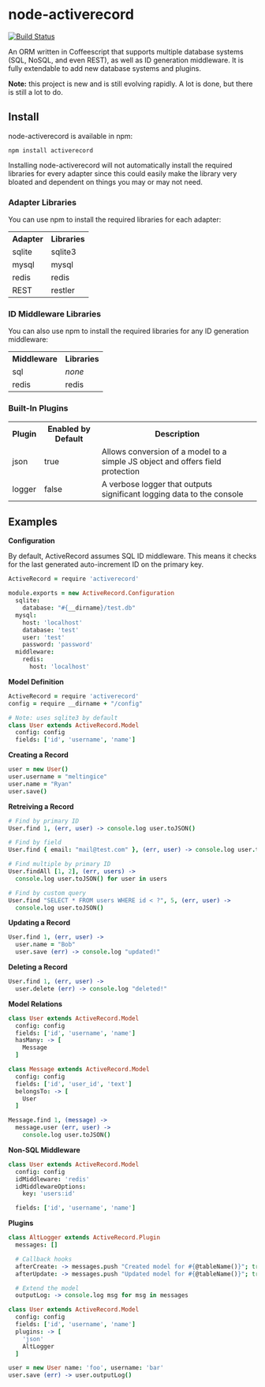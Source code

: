 # node-activerecord

[![Build Status](https://secure.travis-ci.org/meltingice/node-activerecord.png?branch=master)](http://travis-ci.org/meltingice/node-activerecord)

An ORM written in Coffeescript that supports multiple database systems (SQL, NoSQL, and even REST), as well as ID generation middleware. It is fully extendable to add new database systems and plugins.

**Note:** this project is new and is still evolving rapidly. A lot is done, but there is still a lot to do.

## Install

node-activerecord is available in npm:

```
npm install activerecord
```

Installing node-activerecord will not automatically install the required libraries for every adapter since this could easily make the library very bloated and dependent on things you may or may not need.

### Adapter Libraries

You can use npm to install the required libraries for each adapter:

<table>
  <tr>
    <th>Adapter</th>
    <th>Libraries</th>
  </tr>
  <tr>
    <td>sqlite</td>
    <td>sqlite3</td>
  </tr>
  <tr>
    <td>mysql</td>
    <td>mysql</td>
  </tr>
  <tr>
    <td>redis</td>
    <td>redis</td>
  </tr>
  <tr>
    <td>REST</td>
    <td>restler</td>
  </tr>
</table>

### ID Middleware Libraries

You can also use npm to install the required libraries for any ID generation middleware:

<table>
  <tr>
    <th>Middleware</th>
    <th>Libraries</th>
  </tr>
  <tr>
    <td>sql</td>
    <td><i>none</i></td>
  </tr>
  <tr>
    <td>redis</td>
    <td>redis</td>
  </tr>
</table>

### Built-In Plugins

<table>
  <tr>
    <th>Plugin</th>
    <th>Enabled by Default</th>
    <th>Description</th>
  </tr>
  <tr>
    <td>json</td>
    <td>true</td>
    <td>Allows conversion of a model to a simple JS object and offers field protection</td>
  </tr>
  <tr>
    <td>logger</td>
    <td>false</td>
    <td>A verbose logger that outputs significant logging data to the console</td>
  </tr>
</table>

## Examples

**Configuration**

By default, ActiveRecord assumes SQL ID middleware. This means it checks for the last generated auto-increment ID on the primary key.

``` coffeescript
ActiveRecord = require 'activerecord'

module.exports = new ActiveRecord.Configuration
  sqlite:
    database: "#{__dirname}/test.db"
  mysql:
    host: 'localhost'
    database: 'test'
    user: 'test'
    password: 'password'
  middleware:
    redis:
      host: 'localhost'
```

**Model Definition**

``` coffeescript
ActiveRecord = require 'activerecord'
config = require __dirname + "/config"

# Note: uses sqlite3 by default
class User extends ActiveRecord.Model
  config: config
  fields: ['id', 'username', 'name']
```

**Creating a Record**

``` coffeescript
user = new User()
user.username = "meltingice"
user.name = "Ryan"
user.save()
```

**Retreiving a Record**

``` coffeescript
# Find by primary ID
User.find 1, (err, user) -> console.log user.toJSON()

# Find by field
User.find { email: "mail@test.com" }, (err, user) -> console.log user.toJSON()

# Find multiple by primary ID
User.findAll [1, 2], (err, users) ->
  console.log user.toJSON() for user in users

# Find by custom query
User.find "SELECT * FROM users WHERE id < ?", 5, (err, user) ->
  console.log user.toJSON()
```

**Updating a Record**

``` coffeescript
User.find 1, (err, user) ->
  user.name = "Bob"
  user.save (err) -> console.log "updated!"
```

**Deleting a Record**

``` coffeescript
User.find 1, (err, user) ->
  user.delete (err) -> console.log "deleted!"
```

**Model Relations**

``` coffeescript
class User extends ActiveRecord.Model
  config: config
  fields: ['id', 'username', 'name']
  hasMany: -> [
    Message
  ]

class Message extends ActiveRecord.Model
  config: config
  fields: ['id', 'user_id', 'text']
  belongsTo: -> [
    User
  ]

Message.find 1, (message) ->
  message.user (err, user) ->
    console.log user.toJSON()
```

**Non-SQL Middleware**

``` coffeescript
class User extends ActiveRecord.Model
  config: config
  idMiddleware: 'redis'
  idMiddlewareOptions:
    key: 'users:id'

  fields: ['id', 'username', 'name']
```

**Plugins**

``` coffeescript
class AltLogger extends ActiveRecord.Plugin
  messages: []

  # Callback hooks
  afterCreate: -> messages.push "Created model for #{@tableName()}"; true
  afterUpdate: -> messages.push "Updated model for #{@tableName()}"; true

  # Extend the model
  outputLog: -> console.log msg for msg in messages

class User extends ActiveRecord.Model
  config: config
  fields: ['id', 'username', 'name']
  plugins: -> [
    'json'
    AltLogger
  ]

user = new User name: 'foo', username: 'bar'
user.save (err) -> user.outputLog()
```
